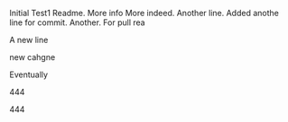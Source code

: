 Initial Test1 Readme.
More info
More indeed.
Another line.
Added anothe line for commit.
Another.
For pull rea




A new line

new cahgne

Eventually

444

444


